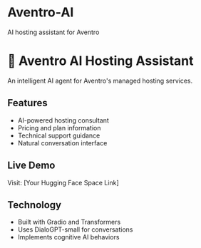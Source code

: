 # Aventro-AI
AI hosting assistant for Aventro

# 🚀 Aventro AI Hosting Assistant

An intelligent AI agent for Aventro's managed hosting services.

## Features
- AI-powered hosting consultant
- Pricing and plan information
- Technical support guidance
- Natural conversation interface

## Live Demo
Visit: [Your Hugging Face Space Link]

## Technology
- Built with Gradio and Transformers
- Uses DialoGPT-small for conversations
- Implements cognitive AI behaviors
